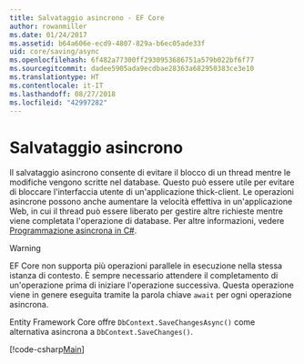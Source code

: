 ```yaml
---
title: Salvataggio asincrono - EF Core
author: rowanmiller
ms.date: 01/24/2017
ms.assetid: b64a606e-ecd9-4807-829a-b6ec05ade33f
uid: core/saving/async
ms.openlocfilehash: 6f482a77300ff2930953686751a579b022bf6f77
ms.sourcegitcommit: dadee5905ada9ecdbae28363a682950383ce3e10
ms.translationtype: HT
ms.contentlocale: it-IT
ms.lasthandoff: 08/27/2018
ms.locfileid: "42997282"
---
```

# <a name="asynchronous-saving"></a>Salvataggio asincrono

Il salvataggio asincrono consente di evitare il blocco di un thread mentre le modifiche vengono scritte nel database. Questo può essere utile per evitare di bloccare l'interfaccia utente di un'applicazione thick-client. Le operazioni asincrone possono anche aumentare la velocità effettiva in un'applicazione Web, in cui il thread può essere liberato per gestire altre richieste mentre viene completata l'operazione di database. Per altre informazioni, vedere [Programmazione asincrona in C#](https://docs.microsoft.com/dotnet/csharp/async).

> [!WARNING]  
> EF Core non supporta più operazioni parallele in esecuzione nella stessa istanza di contesto. È sempre necessario attendere il completamento di un'operazione prima di iniziare l'operazione successiva. Questa operazione viene in genere eseguita tramite la parola chiave `await` per ogni operazione asincrona.

Entity Framework Core offre `DbContext.SaveChangesAsync()` come alternativa asincrona a `DbContext.SaveChanges()`.

[!code-csharp[Main](../../../samples/core/Saving/Saving/Async/Sample.cs#Sample)]
